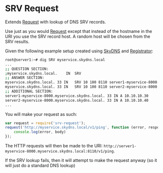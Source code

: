 # SRV Request

Extends [Request](https://github.com/request/request) with lookup of DNS SRV records.

Use just as you would [Request](https://github.com/request/request) except that instead of the hostname in the URI you use the SRV record host. A random host will be chosen from the SRV results.

Given the following example setup created using [SkyDNS](https://github.com/skynetservices/skydns) and [Registrator](https://github.com/progrium/registrator):

```sh
root@server1:~# dig SRV myservice.skydns.local
...
;; QUESTION SECTION:
;myservice.skydns.local.	IN	SRV
;; ANSWER SECTION:
myservice.skydns.local. 33 IN	SRV	10 100 8110 server1-myservice-8000.myservice.skydns.local.
myservice.skydns.local. 33 IN	SRV	10 100 8110 server2-myservice-8000.myservice.skydns.local.
;; ADDITIONAL SECTION:
server1-myservice-8000.myservice.skydns.local. 33 IN A 10.10.10.30
server2-myservice-8000.myservice.skydns.local. 33 IN A 10.10.10.40
...
```

You will make your request as such:

```javascript
var request = require('srv-request');
request('http://myservice.skydns.local/v1/ping', function (error, response, body) {
	console.log(error, body)
});
```

The HTTP requests will then be made to the URI: `http://server1-myservice-8000.myservice.skydns.local:8110/v1/ping`.

If the SRV lookup fails, then it will attempt to make the request anyway (so it will just do a standard DNS lookup)
